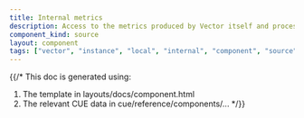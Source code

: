 ```yaml
---
title: Internal metrics
description: Access to the metrics produced by Vector itself and process them in your Vector pipeline
component_kind: source
layout: component
tags: ["vector", "instance", "local", "internal", "component", "source", "metrics"]
---
```


{{/*
This doc is generated using:

1. The template in layouts/docs/component.html
2. The relevant CUE data in cue/reference/components/...
*/}}
